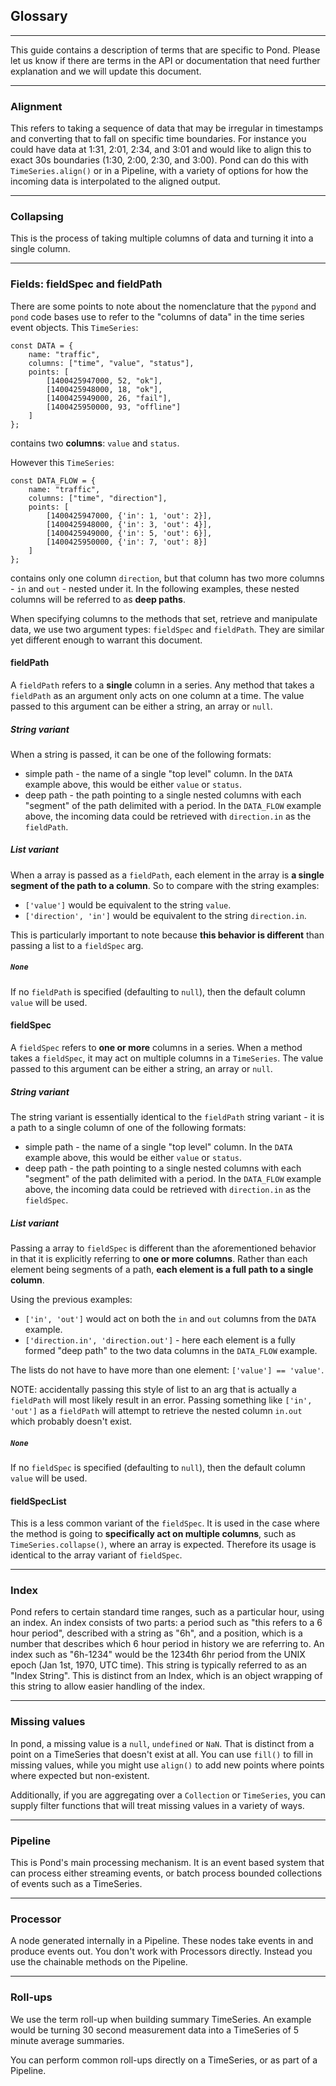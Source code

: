 ## Glossary
---

This guide contains a description of terms that are specific to Pond. Please let us know if there are terms in the API or documentation that need further explanation and we will update this document.

---
### Alignment

This refers to taking a sequence of data that may be irregular in timestamps and converting that to fall on specific time boundaries. For instance you could have data at 1:31, 2:01, 2:34, and 3:01 and would like to align this to exact 30s boundaries (1:30, 2:00, 2:30, and 3:00). Pond can do this with `TimeSeries.align()` or in a Pipeline, with a variety of options for how the incoming data is interpolated to the aligned output.

---
### Collapsing

This is the process of taking multiple columns of data and turning it into a single column.

---
### Fields: fieldSpec and fieldPath

There are some points to note about the nomenclature that the `pypond` and `pond` code bases use to refer to the "columns of data" in the time series event objects. This `TimeSeries`:

```
const DATA = {
    name: "traffic",
    columns: ["time", "value", "status"],
    points: [
        [1400425947000, 52, "ok"],
        [1400425948000, 18, "ok"],
        [1400425949000, 26, "fail"],
        [1400425950000, 93, "offline"]
    ]
};
```

contains two **columns**: `value` and `status`.

However this `TimeSeries`:

```
const DATA_FLOW = {
    name: "traffic",
    columns: ["time", "direction"],
    points: [
        [1400425947000, {'in': 1, 'out': 2}],
        [1400425948000, {'in': 3, 'out': 4}],
        [1400425949000, {'in': 5, 'out': 6}],
        [1400425950000, {'in': 7, 'out': 8}]
    ]
};
```

contains only one column `direction`, but that column has two more columns - `in` and `out` - nested under it. In the following examples, these nested columns will be referred to as **deep paths**.

When specifying columns to the methods that set, retrieve and manipulate data, we use two argument types: `fieldSpec` and `fieldPath`. They are similar yet different enough to warrant this document.

#### fieldPath

A `fieldPath` refers to a **single** column in a series. Any method that takes a `fieldPath` as an argument only acts on one column at a time. The value passed to this argument can be either a string, an array or `null`.

##### String variant

When a string is passed, it can be one of the following formats:

 * simple path - the name of a single "top level" column. In the `DATA` example above, this would be either `value` or `status`.
 * deep path - the path pointing to a single nested columns with each "segment" of the path delimited with a period. In the `DATA_FLOW` example above, the incoming data could be retrieved with `direction.in` as the `fieldPath`.

##### List variant

When a array is passed as a `fieldPath`, each element in the array is **a single segment of the path to a column**. So to compare with the string examples:

 * `['value']` would be equivalent to the string `value`.
 * `['direction', 'in']` would be equivalent to the string `direction.in`.

This is particularly important to note because **this behavior is different** than passing a list to a `fieldSpec` arg.

##### `None`

If no `fieldPath` is specified (defaulting to `null`), then the default column `value` will be used.

#### fieldSpec

A `fieldSpec` refers to **one or more** columns in a series. When a method takes a `fieldSpec`, it may act on multiple columns in a `TimeSeries`. The value passed to this argument can be either a string, an array or `null`.

##### String variant

The string variant is essentially identical to the `fieldPath` string variant - it is a path to a single column of one of the following formats:

 * simple path - the name of a single "top level" column. In the `DATA` example above, this would be either `value` or `status`.
 * deep path - the path pointing to a single nested columns with each "segment" of the path delimited with a period. In the `DATA_FLOW` example above, the incoming data could be retrieved with `direction.in` as the `fieldSpec`.

##### List variant

Passing a array to `fieldSpec` is different than the aforementioned behavior in that it is explicitly referring to **one or more columns**. Rather than each element being segments of a path, **each element is a full path to a single column**.

Using the previous examples:

 * `['in', 'out']` would act on both the `in` and `out` columns from the `DATA` example.
 * `['direction.in', 'direction.out']` - here each element is a fully formed "deep path" to the two data columns in the `DATA_FLOW` example.

The lists do not have to have more than one element: `['value'] == 'value'`.

NOTE: accidentally passing this style of list to an arg that is actually a `fieldPath` will most likely result in an error. Passing something like `['in', 'out']` as a `fieldPath` will attempt to retrieve the nested column `in.out` which probably doesn't exist.

##### `None`

If no `fieldSpec` is specified (defaulting to `null`), then the default column `value` will be used.

#### fieldSpecList

This is a less common variant of the `fieldSpec`. It is used in the case where the method is going to **specifically act on multiple columns**, such as `TimeSeries.collapse()`, where an array is expected. Therefore its usage is identical to the array variant of `fieldSpec`.

---
### Index

Pond refers to certain standard time ranges, such as a particular hour, using an index. An index consists of two parts: a period such as "this refers to a 6 hour period", described with a string as "6h", and a position, which is a number that describes which 6 hour period in history we are referring to. An index such as "6h-1234" would be the 1234th 6hr period from the UNIX epoch (Jan 1st, 1970, UTC time). This string is typically referred to as an "Index String". This is distinct from an Index, which is an object wrapping of this string to allow easier handling of the index.

---
### Missing values

In pond, a missing value is a `null`, `undefined` or `NaN`. That is distinct from a point on a TimeSeries that doesn't exist at all. You can use `fill()` to fill in missing values, while you might use `align()` to add new points where points where expected but non-existent.

Additionally, if you are aggregating over a `Collection` or `TimeSeries`, you can supply filter functions that will treat missing values in a variety of ways.

---
### Pipeline

This is Pond's main processing mechanism. It is an event based system that can process either streaming events, or batch process bounded collections of events such as a TimeSeries.

---
### Processor

A node generated internally in a Pipeline. These nodes take events in and produce events out. You don't work with Processors directly. Instead you use the chainable methods on the Pipeline.

---
### Roll-ups

We use the term roll-up when building summary TimeSeries. An example would be turning 30 second measurement data into a TimeSeries of 5 minute average summaries.

You can perform common roll-ups directly on a TimeSeries, or as part of a Pipeline.

